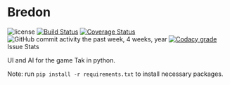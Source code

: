 # Bredon


![license](https://img.shields.io/github/license/Innoviox/bredon.svg) [![Build Status](https://travis-ci.org/Innoviox/bredon.svg?branch=master)](https://travis-ci.org/Innoviox/bredon) [![Coverage Status](https://coveralls.io/repos/github/Innoviox/bredon/badge.svg?branch=master)](https://coveralls.io/github/Innoviox/bredon?branch=master) ![GitHub commit activity the past week, 4 weeks, year](https://img.shields.io/github/commit-activity/w/Innoviox/bredon.svg) [![Codacy grade](https://img.shields.io/codacy/grade/6dfcceeaa3cc48b19d784e86c2072fa6.svg)
](https://app.codacy.com/app/Innoviox/bredon/dashboard) Issue Stats

UI and AI for the game Tak in python.

Note: run `pip install -r requirements.txt` to install necessary packages.
